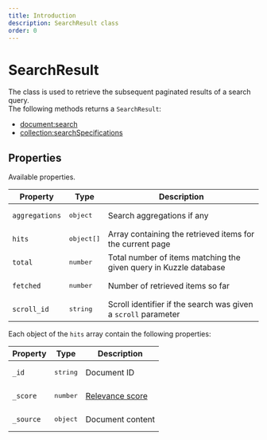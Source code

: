 ```yaml
---
title: Introduction
description: SearchResult class
order: 0
---
```


# SearchResult

The class is used to retrieve the subsequent paginated results of a search query.  
The following methods returns a `SearchResult`:

- [document:search](/sdk/js/6/controllers/document/search)
- [collection:searchSpecifications](/sdk/js/6/collection/search-specifications)

## Properties

Available properties.

| Property       | Type                | Description                                                       |
| -------------- | ------------------- | ----------------------------------------------------------------- |
| `aggregations` | <pre>object</pre>   | Search aggregations if any                                        |
| `hits`         | <pre>object[]</pre> | Array containing the retrieved items for the current page         |
| `total`        | <pre>number</pre>   | Total number of items matching the given query in Kuzzle database |
| `fetched`      | <pre>number</pre>   | Number of retrieved items so far                                  |
| `scroll_id`    | <pre>string</pre>   | Scroll identifier if the search was given a `scroll` parameter    |

Each object of the `hits` array contain the following properties:

| Property  | Type              | Description                                                                                         |
| --------- | ----------------- | --------------------------------------------------------------------------------------------------- |
| `_id`     | <pre>string</pre> | Document ID                                                                                         |
| `_score`  | <pre>number</pre> | [Relevance score](https://www.elastic.co/guide/en/elasticsearch/guide/current/relevance-intro.html) |
| `_source` | <pre>object</pre> | Document content                                                                                    |
